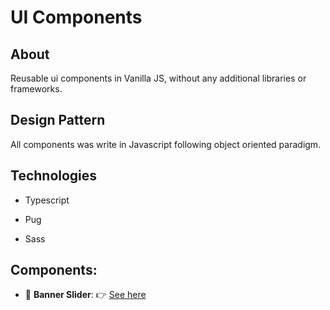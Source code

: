 # UI Components

## About

Reusable ui components in Vanilla JS, without any additional libraries or frameworks.
## Design Pattern

All components was write in Javascript following object oriented paradigm. 
## Technologies

* Typescript

* Pug

* Sass
## Components:

* :link: __Banner Slider__: :point_right: [See here](code/front-end/banner-slider/)
